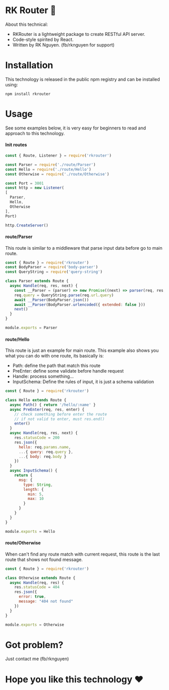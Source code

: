 # RK Router 🚀
About this technical:
- RKRouter is a lightweight package to create RESTful API server. 
- Code-style spirited by React.
- Written by RK Nguyen. (fb/rknguyen for support)

# Installation
This technology is released in the public npm registry and can be installed using:
```
npm install rkrouter
```

# Usage
See some examples below, it is very easy for beginners to read and approach to this technology.

#### Init routes
```javascript
const { Route, Listener } = require('rkrouter')

const Parser = require('./route/Parser')
const Hello = require('./route/Hello')
const Otherwise = require('./route/Otherwise')

const Port = 3001
const http = new Listener(
[ 
  Parser, 
  Hello, 
  Otherwise 
], 
Port)

http.CreateServer()
```

#### route/Parser
This route is similar to a middleware that parse input data before go to main route.
``` javascript
const { Route } = require('rkrouter')
const BodyParser = require('body-parser')
const QueryString = require('query-string')

class Parser extends Route {
  async Handle(req, res, next) {
    const __Parser = (parser) => new Promise((next) => parser(req, res, next))
    req.query = QueryString.parse(req.url.query)
    await __Parser(BodyParser.json())
    await __Parser(BodyParser.urlencoded({ extended: false }))
    next()
  }
}

module.exports = Parser
```

#### route/Hello
This route is just an example for main route.
This example also shows you what you can do with one route, its basically is:
- Path: define the path that match this route
- PreEnter: define some validate before handle request
- Handle: process something...
- InputSchema: Define the rules of input, it is just a schema validation
```javascript
const { Route } = require('rkrouter')

class Hello extends Route {
  async Path() { return '/hello/:name' }
  async PreEnter(req, res, enter) {
    // check something before enter the route
    // if not valid to enter, must res.end()
    enter()
  }
  async Handle(req, res, next) {
    res.statusCode = 200
    res.json({
      hello: req.params.name,
      ...{ query: req.query },
      ...{ body: req.body }
    })
  }
  async InputSchema() {
    return {
      msg: {
        type: String,
        length: {
          min: 5,
          max: 10
        }
      }
    }
  }
}

module.exports = Hello
```

#### route/Otherwise
When can't find any route match with current request, this route is the last route that shows not found message.
```javascript
const { Route } = require('rkrouter')

class Otherwise extends Route {
  async Handle(req, res) {
    res.statusCode = 404
    res.json({
      error: true,
      message: "404 not found"
    })
  }
}

module.exports = Otherwise
```

# Got problem?
Just contact me (fb/rknguyen)

# Hope you like this technology ❤️